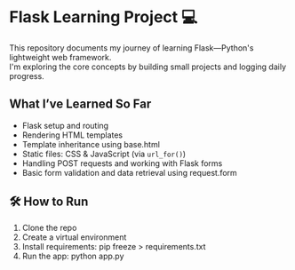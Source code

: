 # Flask Learning Project 💻

This repository documents my journey of learning Flask—Python's lightweight web framework.  
I'm exploring the core concepts by building small projects and logging daily progress.

## What I’ve Learned So Far

- Flask setup and routing
- Rendering HTML templates
- Template inheritance using base.html
- Static files: CSS & JavaScript (via `url_for()`)
- Handling POST requests and working with Flask forms
- Basic form validation and data retrieval using request.form


## 🛠️ How to Run

1. Clone the repo
2. Create a virtual environment
3. Install requirements:
   pip freeze > requirements.txt
4. Run the app:
   python app.py
